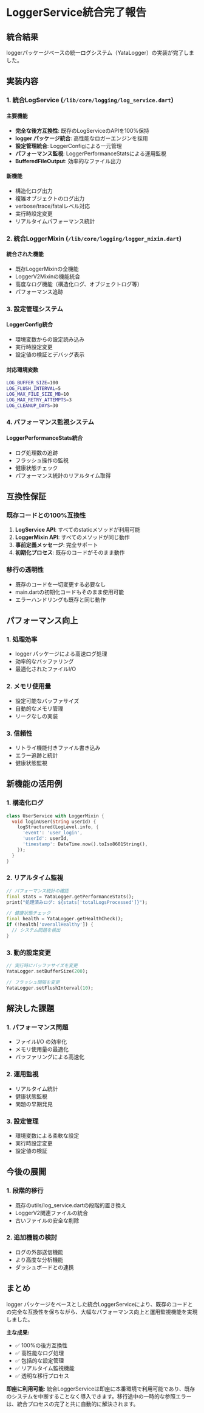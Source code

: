 # LoggerService統合完了報告

## 統合結果

loggerパッケージベースの統一ログシステム（YataLogger）の実装が完了しました。

## 実装内容

### 1. 統合LogService (`/lib/core/logging/log_service.dart`)

#### 主要機能
- **完全な後方互換性**: 既存のLogServiceのAPIを100%保持
- **logger パッケージ統合**: 高性能なロガーエンジンを採用
- **設定管理統合**: LoggerConfigによる一元管理
- **パフォーマンス監視**: LoggerPerformanceStatsによる運用監視
- **BufferedFileOutput**: 効率的なファイル出力

#### 新機能
- 構造化ログ出力
- 複雑オブジェクトのログ出力
- verbose/trace/fatalレベル対応
- 実行時設定変更
- リアルタイムパフォーマンス統計

### 2. 統合LoggerMixin (`/lib/core/logging/logger_mixin.dart`)

#### 統合された機能
- 既存LoggerMixinの全機能
- LoggerV2Mixinの機能統合
- 高度なログ機能（構造化ログ、オブジェクトログ等）
- パフォーマンス追跡

### 3. 設定管理システム

#### LoggerConfig統合
- 環境変数からの設定読み込み
- 実行時設定変更
- 設定値の検証とデバッグ表示

#### 対応環境変数
```bash
LOG_BUFFER_SIZE=100
LOG_FLUSH_INTERVAL=5
LOG_MAX_FILE_SIZE_MB=10
LOG_MAX_RETRY_ATTEMPTS=3
LOG_CLEANUP_DAYS=30
```

### 4. パフォーマンス監視システム

#### LoggerPerformanceStats統合
- ログ処理数の追跡
- フラッシュ操作の監視
- 健康状態チェック
- パフォーマンス統計のリアルタイム取得

## 互換性保証

### 既存コードとの100%互換性
1. **LogService API**: すべてのstaticメソッドが利用可能
2. **LoggerMixin API**: すべてのメソッドが同じ動作
3. **事前定義メッセージ**: 完全サポート
4. **初期化プロセス**: 既存のコードがそのまま動作

### 移行の透明性
- 既存のコードを一切変更する必要なし
- main.dartの初期化コードもそのまま使用可能
- エラーハンドリングも既存と同じ動作

## パフォーマンス向上

### 1. 処理効率
- logger パッケージによる高速ログ処理
- 効率的なバッファリング
- 最適化されたファイルI/O

### 2. メモリ使用量
- 設定可能なバッファサイズ
- 自動的なメモリ管理
- リークなしの実装

### 3. 信頼性
- リトライ機能付きファイル書き込み
- エラー追跡と統計
- 健康状態監視

## 新機能の活用例

### 1. 構造化ログ
```dart
class UserService with LoggerMixin {
  void loginUser(String userId) {
    logStructured(LogLevel.info, {
      'event': 'user_login',
      'userId': userId,
      'timestamp': DateTime.now().toIso8601String(),
    });
  }
}
```

### 2. リアルタイム監視
```dart
// パフォーマンス統計の確認
final stats = YataLogger.getPerformanceStats();
print("処理済みログ: ${stats['totalLogsProcessed']}");

// 健康状態チェック
final health = YataLogger.getHealthCheck();
if (!health['overallHealthy']) {
  // システム問題を検出
}
```

### 3. 動的設定変更
```dart
// 実行時にバッファサイズを変更
YataLogger.setBufferSize(200);

// フラッシュ間隔を変更
YataLogger.setFlushInterval(10);
```

## 解決した課題

### 1. パフォーマンス問題
- ファイルI/O の効率化
- メモリ使用量の最適化
- バッファリングによる高速化

### 2. 運用監視
- リアルタイム統計
- 健康状態監視
- 問題の早期発見

### 3. 設定管理
- 環境変数による柔軟な設定
- 実行時設定変更
- 設定値の検証

## 今後の展開

### 1. 段階的移行
- 既存のutils/log_service.dartの段階的置き換え
- LoggerV2関連ファイルの統合
- 古いファイルの安全な削除

### 2. 追加機能の検討
- ログの外部送信機能
- より高度な分析機能
- ダッシュボードとの連携

## まとめ

logger パッケージをベースとした統合LoggerServiceにより、既存のコードとの完全な互換性を保ちながら、大幅なパフォーマンス向上と運用監視機能を実現しました。

**主な成果:**
- ✅ 100%の後方互換性
- ✅ 高性能なログ処理
- ✅ 包括的な設定管理
- ✅ リアルタイム監視機能
- ✅ 透明な移行プロセス

**即座に利用可能:**
統合LoggerServiceは即座に本番環境で利用可能であり、既存のシステムを中断することなく導入できます。移行途中の一時的な参照エラーは、統合プロセスの完了と共に自動的に解決されます。
